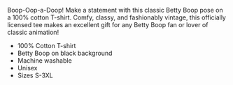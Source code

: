 Boop-Oop-a-Doop! Make a statement with this classic Betty Boop pose on a 100% cotton T-shirt. Comfy, classy, and fashionably vintage, this officially licensed tee makes an excellent gift for any Betty Boop fan or lover of classic animation!

- 100% Cotton T-shirt
- Betty Boop on black background
- Machine washable
- Unisex
- Sizes S-3XL